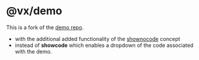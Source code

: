 # @vx/demo

This is a fork of the
[demo repo](https://github.com/hshoff/vx/tree/master/packages/vx-demo).

* with the additional added functionality of the
[shownocode](https://github.com/stormasm/vx-demo/blob/bp1/components/shownocode.js)
concept
* instead of **showcode** which enables a dropdown of the code associated
with the demo. 
